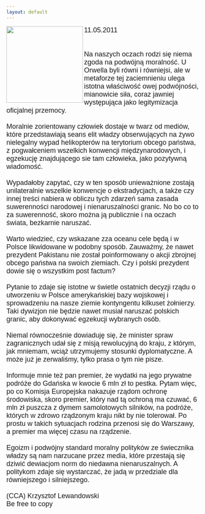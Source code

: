 ```yaml
---
layout: default
---
```

<img src="{{site.baseurl}}\articles\pictures\465.osamawatching.jpg"  align="left" width="200"><!--71--><p style="margin: 0px 0px 18px; font-size: 18px; font-family: Helvetica;">
11.05.2011<br><br><br>Na naszych oczach rodzi się niema zgoda na podwójną moralność. U Orwella byli równi i równiejsi, ale w metaforze tej zaciemnieniu ulega istotna właściwość owej podwójności, mianowicie siła, coraz jawniej występująca jako legitymizacja oficjalnej przemocy. <br><br>Moralnie zorientowany człowiek dostaje w twarz od mediów, które przedstawiają seans elit władzy obserwujących na żywo nielegalny wypad helikopterów na terytorium obcego państwa, z pogwałceniem wszelkich konwencji międzynarodowych, i egzekucję znajdującego sie tam człowieka, jako pozytywną wiadomość. <br><br>Wypadałoby zapytać, czy w ten sposób unieważnione zostają unilateralnie wszelkie konwencje o ekstradycjach, a także czy innej treści nabiera w obliczu tych zdarzeń sama zasada suwerenności narodowej i nienaruszalności granic. No bo co to za suwerenność, skoro można ją publicznie i na oczach świata, bezkarnie naruszać.<br><br>Warto wiedzieć, czy wskazane zza oceanu cele będą i w Polsce likwidowane w podobny sposób. Zauważmy, że nawet prezydent Pakistanu nie został poinformowany o akcji zbrojnej obcego państwa na swoich ziemiach. Czy i polski prezydent dowie się o wszystkim post factum?<br><br>Pytanie to zdaje się istotne w świetle ostatnich decyzji rządu o utworzeniu w Polsce amerykańskiej bazy wojskowej i sprowadzeniu na nasze ziemie kontyngentu kilkuset żołnierzy. Taki dywizjon nie będzie nawet musiał naruszać polskich granic, aby dokonywać egzekucji wybranych osób.<br><br>Niemal równocześnie dowiaduję się, że minister spraw zagranicznych udał się z misją rewolucyjną do kraju, z którym, jak mniemam, wciąż utrzymujemy stosunki dyplomatyczne. A może już je zerwaliśmy, tylko prasa o tym nie pisze.<br><br>Informuje mnie też pan premier, że wydatki na jego prywatne podróże do Gdańska w kwocie 6 mln zł to pestka. Pytam więc, po co Komisja Europejska nakazuje rządom ochronę środowiska, skoro premier, który nad tą ochroną ma czuwać, 6 mln zł puszcza z dymem samolotowych silników, na podróże, których w zdrowo rządzonym kraju nikt by nie tolerował. Po prostu w takich sytuacjach rodzina przenosi się do Warszawy, a premier ma więcej czasu na rządzenie.<br><br>Egoizm i podwójny standard moralny polityków ze świecznika władzy są nam narzucane przez media, które przestają się dziwić dewiacjom norm do niedawna nienaruszalnych. A politykom zdaje się wystarczać, że jadą w przedziale dla równiejszego i silniejszego.<br><br>(CCA) Krzysztof Lewandowski<br>Be free to copy<br></p>